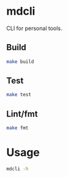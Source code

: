 # mdcli

CLI for personal tools.

## Build

```bash
make build
```

## Test

```bash
make test
```

## Lint/fmt

```bash
make fmt
```

# Usage

```bash
mdcli -h
```
